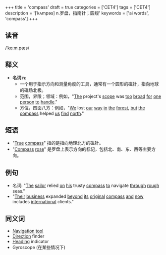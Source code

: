 +++
title = 'compass'
draft = true
categories = ['CET4']
tags = ['CET4']
description = '[ˈkʌmpəs] n.罗盘，指南针；圆规'
keywords = ['ai words', 'compass']
+++

## 读音
/ˈkɑːm.pæs/

## 释义
- **名词 n**:
  - 一个用于指示方向和测量角度的工具，通常有一个圆形的磁针，指向地球的磁场北极。
  - 范围，界限；领域：例如，"[The](/post/the/) project's [scope](/post/scope/) was [too](/post/too/) [broad](/post/broad/) [for](/post/for/) [one](/post/one/) [person](/post/person/) [to](/post/to/) [handle](/post/handle/)."
  - 方位，四面八方：例如，"[We](/post/we/) lost [our](/post/our/) [way](/post/way/) [in](/post/in/) [the](/post/the/) [forest](/post/forest/), [but](/post/but/) [the](/post/the/) [compass](/post/compass/) helped [us](/post/us/) [find](/post/find/) [north](/post/north/)."

## 短语
- "[True](/post/true/) [compass](/post/compass/)" 指的是指向地理北方的磁针。
- "[Compass](/post/compass/) [rose](/post/rose/)" 是罗盘上表示方向的标记，包括北、南、东、西等主要方向。

## 例句
- 名词: "[The](/post/the/) [sailor](/post/sailor/) relied [on](/post/on/) [his](/post/his/) trusty [compass](/post/compass/) [to](/post/to/) navigate [through](/post/through/) [rough](/post/rough/) seas."
- "[Their](/post/their/) [business](/post/business/) expanded [beyond](/post/beyond/) [its](/post/its/) [original](/post/original/) [compass](/post/compass/) [and](/post/and/) [now](/post/now/) includes [international](/post/international/) clients."

## 同义词
- [Navigation](/post/navigation/) [tool](/post/tool/)
- [Direction](/post/direction/) finder
- [Heading](/post/heading/) indicator
- Gyroscope (在某些情况下)
